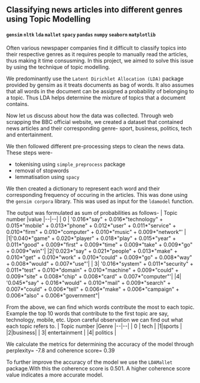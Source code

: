 ## Classifying news articles into different genres using Topic Modelling

#### `gensim` `nltk` `lda` `mallet` `spacy` `pandas`  `numpy` `seaborn` `matplotlib`
 
Often various newspaper companies find it difficult to classify topics into their respective genres as it requires people to manually read the articles, thus making it time consusming. In this project, we aimed to solve this issue by using the technique of topic modelling.

We predominantly use the `Latent Dirichlet Allocation (LDA)` package provided by gensim as it treats documents as bag of words. It also assumes that all words in the document can be assigned a probability of belonging to a topic. Thus LDA helps determine the mixture of topics that a document contains.

Now let us discuss about how the data was collected. Through web scrapping the BBC official website, we created a dataset that contained news articles and their corresponding genre- sport, business, politics, tech and entertainment.

We then followed different pre-processing steps to clean the news data. These steps were-
* tokenising using `simple_preprocess` package
* removal of stopwords
* lemmatisation using `spacy`

We then created a dictionary to represent each word and their corresponding frequency of occuring in the articles. This was done using the `gensim corpora` library. This was used as input for the `ldamodel` function. 

The output was formulated as sum of probabilities as follows-
| Topic number |value
|--|--|
| 0 |  '0.016*"say" + 0.016*"technology" + 0.015*"mobile" + 0.013*"phone" + 0.012*"user" + 0.011*"service" + 0.010*"firm" + 0.010*"computer" + 0.010*"music" + 0.009*"network"' |
|1|'0.040*"game" + 0.020*"player" + 0.018*"play" + 0.015*"year" + 0.011*"good" + 0.009*"first" + 0.009*"time" + 0.009*"take" + 0.009*"go" + 0.009*"win"'|
|2|'0.023*"say" + 0.021*"people" + 0.013*"make" + 0.010*"get" + 0.010*"work" + 0.010*"could" + 0.009*"go" + 0.008*"way" + 0.008*"would" + 0.007*"use"'|
|  3| '0.016*"system" + 0.011*"security" + 0.011*"test" + 0.010*"domain" + 0.010*"machine" + 0.009*"could" + 0.009*"site" + 0.008*"chip" + 0.008*"card" + 0.007*"computer"'|
|4| '0.045*"say" + 0.016*"would" + 0.010*"mail" + 0.009*"search" + 0.007*"could" + 0.006*"tell" + 0.006*"make" + 0.006*"campaign" + 0.006*"also" + 0.006*"government"|

From the above, we can find which words contribute the most to each topic. Example the top 10 words that contribute to the first topic are say, technology, mobile, etc. Upon careful observation we can find out what each topic refers to.
| Topic number |Genre
|--|--|
| 0 | tech |
|1|sports  |
|2|business|
|  3| entertainment |
|4| politics |
  
We calculate the metrics for determining the accuracy of the model through perplexity= -7.8 and coherence score= 0.39

To further improve the accuracy of the model we use the `LDAMallet` package.With this the coherence score is 0.501. A higher coherence score value indicates a more accurate model.


